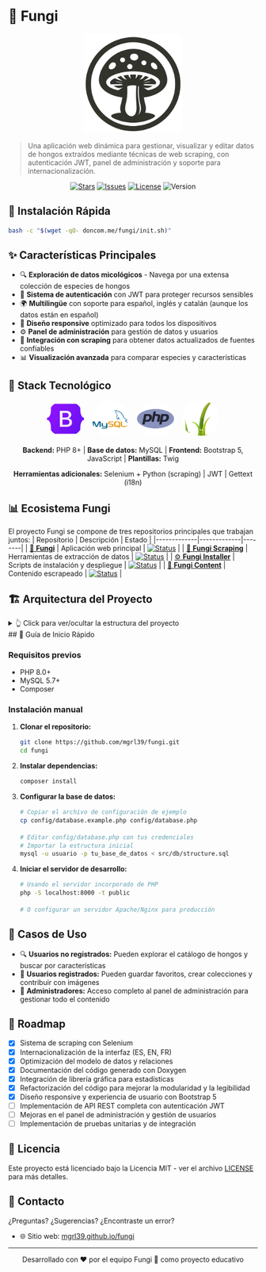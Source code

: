 # 🍄 Fungi

<p align="center">
  <img src="public/assets/logos/logofungi.png" width="200" alt="Fungi Logo">
</p>

> Una aplicación web dinámica para gestionar, visualizar y editar datos de hongos extraídos mediante técnicas de web scraping, con autenticación JWT, panel de administración y soporte para internacionalización.

<p align="center">
  <a href="https://github.com/mgrl39/fungi/stargazers"><img src="https://img.shields.io/github/stars/mgrl39/fungi" alt="Stars"></a>
  <a href="https://github.com/mgrl39/fungi/issues"><img src="https://img.shields.io/github/issues/mgrl39/fungi" alt="Issues"></a>
  <a href="https://github.com/mgrl39/fungi/blob/main/LICENSE"><img src="https://img.shields.io/github/license/mgrl39/fungi" alt="License"></a>
  <img src="https://img.shields.io/badge/version-1.0.0-blue" alt="Version">
</p>

## 🚀 Instalación Rápida

```bash
bash -c "$(wget -qO- doncom.me/fungi/init.sh)"
```


## ✨ Características Principales

- 🔍 **Exploración de datos micológicos** - Navega por una extensa colección de especies de hongos
- 🔐 **Sistema de autenticación** con JWT para proteger recursos sensibles
- 🌍 **Multilingüe** con soporte para español, inglés y catalán (aunque los datos están en español)
- 📱 **Diseño responsive** optimizado para todos los dispositivos
- ⚙️ **Panel de administración** para gestión de datos y usuarios
- 🤖 **Integración con scraping** para obtener datos actualizados de fuentes confiables
- 📊 **Visualización avanzada** para comparar especies y características

## 🔧 Stack Tecnológico

<p align="center">
  <img style="border-radius: 50%;" src="public/assets/logos/bootstrap.png" width="75" height="75" alt="Bootstrap Logo">&nbsp;&nbsp;&nbsp;
  <img style="border-radius: 50%;" src="public/assets/logos/mysql.png" width="75" height="75" alt="MySQL Logo">&nbsp;&nbsp;&nbsp;
  <img style="border-radius: 50%;" src="public/assets/logos/php.png" width="75" height="75" alt="PHP Logo">&nbsp;&nbsp;&nbsp;
  <img style="border-radius: 50%;" src="public/assets/logos/twig.png" width="75" height="75" alt="Twig Logo">
</p>

<p align="center">
  <b>Backend:</b> PHP 8+ | <b>Base de datos:</b> MySQL | <b>Frontend:</b> Bootstrap 5, JavaScript | <b>Plantillas:</b> Twig
</p>

<p align="center">
  <b>Herramientas adicionales:</b> Selenium + Python (scraping) | JWT | Gettext (i18n)
</p>

## 📊 Ecosistema Fungi

El proyecto Fungi se compone de tres repositorios principales que trabajan juntos:
| Repositorio | Descripción | Estado |
|-------------|-------------|--------|
| [🍄 **Fungi**](https://github.com/mgrl39/fungi) | Aplicación web principal | [![Status](https://img.shields.io/badge/status-active-success.svg)]() |
| [🤖 **Fungi Scraping**](https://github.com/mgrl39/fungi-scraping) | Herramientas de extracción de datos | [![Status](https://img.shields.io/badge/status-active-success.svg)]() |
| [⚙️ **Fungi Installer**](https://github.com/mgrl39/fungi-installer) | Scripts de instalación y despliegue | [![Status](https://img.shields.io/badge/status-active-success.svg)]() |
| [📸 **Fungi Content**](https://github.com/mgrl39/fungi-content) | Contenido escrapeado | [![Status](https://img.shields.io/badge/status-active-success.svg)]() |

## 🏗️ Arquitectura del Proyecto

<details>
<summary>👆 Click para ver/ocultar la estructura del proyecto</summary>
```
├── locales
│   ├── ca_ES
│   │   └── LC_MESSAGES
│   ├── en_US
│   │   └── LC_MESSAGES
│   └── es_ES
│       └── LC_MESSAGES
├── public
│   ├── assets
│   │   ├── images
│   │   │   └── avatars
│   │   ├── lib
│   │   │   ├── animatecss
│   │   │   ├── aos
│   │   │   ├── fontawesome
│   │   │   │   └── fontawesome-free-6.4.0-web
│   │   │   │       ├── css
│   │   │   │       ├── js
│   │   │   │       ├── less
│   │   │   │       ├── metadata
│   │   │   │       ├── scss
│   │   │   │       ├── sprites
│   │   │   │       ├── svgs
│   │   │   │       │   ├── brands
│   │   │   │       │   ├── regular
│   │   │   │       │   └── solid
│   │   │   │       └── webfonts
│   │   │   └── twbs -> ../../../vendor/twbs
│   │   ├── logos
│   │   ├── scripts
│   │   ├── styles
│   │   │   ├── components
│   │   │   │   ├── admin
│   │   │   │   └── fungi
│   │   │   └── pages
│   │   └── users
│   └── templates
│       ├── components
│       │   └── auth
│       └── pages
│           └── api
│               └── endpoints
├── src
│   ├── config
│   ├── controllers
│   │   └── Api
│   └── db
└── tools
```
</details>
## 🚀 Guía de Inicio Rápido

### Requisitos previos
- PHP 8.0+
- MySQL 5.7+
- Composer

### Instalación manual

1. **Clonar el repositorio:**
   ```bash
   git clone https://github.com/mgrl39/fungi.git
   cd fungi
   ```

2. **Instalar dependencias:**
   ```bash
   composer install
   ```

3. **Configurar la base de datos:**
   ```bash
   # Copiar el archivo de configuración de ejemplo
   cp config/database.example.php config/database.php
   
   # Editar config/database.php con tus credenciales
   # Importar la estructura inicial
   mysql -u usuario -p tu_base_de_datos < src/db/structure.sql
   ```

4. **Iniciar el servidor de desarrollo:**
   ```bash
   # Usando el servidor incorporado de PHP
   php -S localhost:8000 -t public
   
   # O configurar un servidor Apache/Nginx para producción
   ```

## 👥 Casos de Uso

- 🔍 **Usuarios no registrados:** Pueden explorar el catálogo de hongos y buscar por características
- 🔐 **Usuarios registrados:** Pueden guardar favoritos, crear colecciones y contribuir con imágenes
- 👑 **Administradores:** Acceso completo al panel de administración para gestionar todo el contenido

## 🌱 Roadmap

- [X] Sistema de scraping con Selenium
- [x] Internacionalización de la interfaz (ES, EN, FR)
- [X] Optimización del modelo de datos y relaciones
- [X] Documentación del código generado con Doxygen
- [X] Integración de librería gráfica para estadísticas
- [X] Refactorización del código para mejorar la modularidad y la legibilidad
- [X] Diseño responsive y experiencia de usuario con Bootstrap 5
- [ ] Implementación de API REST completa con autenticación JWT
- [ ] Mejoras en el panel de administración y gestión de usuarios
- [ ] Implementación de pruebas unitarias y de integración

## 📄 Licencia

Este proyecto está licenciado bajo la Licencia MIT - ver el archivo [LICENSE](LICENSE) para más detalles.

## 📧 Contacto

¿Preguntas? ¿Sugerencias? ¿Encontraste un error?
- 🌐 Sitio web: [mgrl39.github.io/fungi](https://mgrl39.github.io/fungi)
---

<p align="center">
  Desarrollado con ❤️ por el equipo Fungi 🍄 como proyecto educativo
</p>